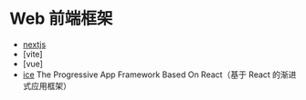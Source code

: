 # Web 前端框架

- [nextjs]()
- [vite]
- [vue]
- [ice](https://github.com/alibaba/ice)  The Progressive App Framework Based On React（基于 React 的渐进式应用框架）
